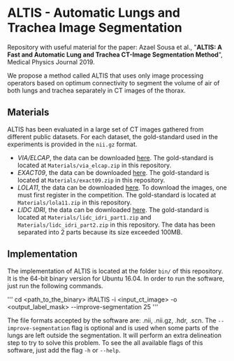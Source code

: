 # ALTIS - Automatic Lungs and Trachea Image Segmentation

Repository with useful material for the paper: Azael Sousa et al., "**ALTIS: A Fast and Automatic Lung and Trachea CT-Image Segmentation Method**", Medical Physics Journal 2019.

We propose a method called ALTIS that uses only image processing operators based on optimum connectivity to segment the volume of air of both lungs and trachea separately in CT images of the thorax.

## Materials

ALTIS has been evaluated in a large set of CT images gathered from different public datasets. For each dataset, the gold-standard used in the experiments is provided in the `nii.gz` format.

- *VIA/ELCAP*, the data can be downloaded [here](http://www.via.cornell.edu/lungdb.html). The gold-standard is located at `Materials/via_elcap.zip` in this repository.
- *EXACT09*, the data can be downloaded [here](http://image.diku.dk/exact/). The gold-standard is located at `Materials/exact09.zip` in this repository.
- *LOLA11*, the data can be downloaded [here](https://lola11.grand-challenge.org/). To download the images, one must first register in the competition. The gold-standard is located at `Materials/lola11.zip` in this repository.
- *LIDC IDRI*, the data can be downloaded [here](https://wiki.cancerimagingarchive.net/display/Public/LIDC-IDRI). The gold-standard is located at `Materials/lidc_idri_part1.zip` and `Materials/lidc_idri_part2.zip` in this repository. The data has been separated into 2 parts because its size exceeded 100MB.

## Implementation

The implementation of ALTIS is located at the folder `bin/` of this repository. It is the 64-bit binary version for Ubuntu 16.04. In order to run the software, just run the following commands.

'''
cd <path_to_the_binary>
iftALTIS -i <input_ct_image> -o <output_label_mask> --improve-segmentation 25
'''

The file formats accepted by the software are: .nii, .nii.gz, .hdr, .scn. The `--improve-segmentation` flag is optional and is used when some parts of the lungs are left outside the segmentation. It will perform an extra delineation step to try to solve this problem. To see the all available flags of this software, just add the flag `-h` or `--help`.
